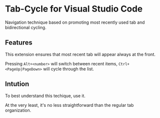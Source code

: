 # Tab-Cycle for Visual Studio Code

Navigation technique based on promoting most recently used tab and bidirectional cycling.

## Features

This extension ensures that most recent tab will appear always at the front.

Pressing `Alt+<number>` will switch between recent items, `Ctrl+<PageUp|PageDown>` will cycle through the list.

## Intution

To best understand this techique, use it. 

At the very least, it's no less straightforward than the regular tab organization.

























